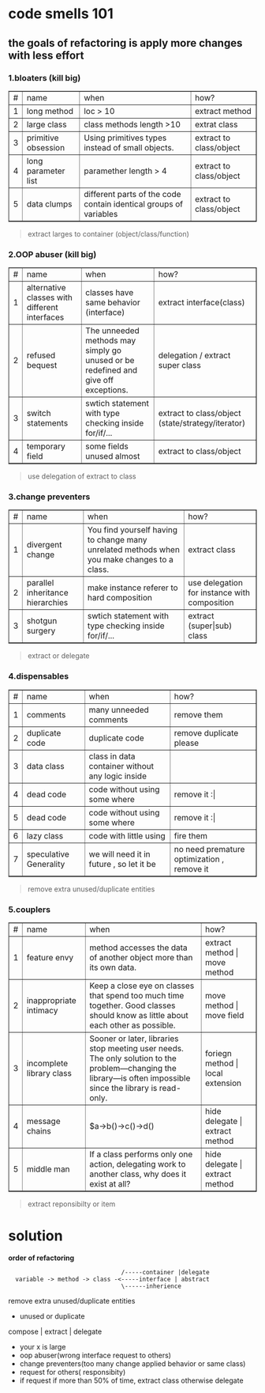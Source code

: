 # code smells 101    
## the goals of refactoring is apply more changes with less effort       


### 1.bloaters (kill big)   
<table  border="1">
  <tr>
    <td>#</td>
    <td>name </td>
    <td>when </td>
    <td>how? </td>
  </tr>
  <tr>
    <td> 1 </td>
    <td> long method   </td>
    <td>  loc > 10 </td>
    <td> extract method      </td>
  </tr>
   <tr>
    <td> 2 </td>
    <td> large class </td>
    <td>  class methods length >10  </td> 
    <td> extrat class       </td> 
  </tr>
   <tr>
    <td> 3 </td>
    <td> primitive obsession  </td>
    <td> Using primitives types instead of small objects. </td> 
    <td> extract to class/object        </td> 
  </tr>
  <tr>
    <td> 4 </td>
    <td> long parameter list  </td>
    <td> paramether length > 4  </td> 
    <td> extract to class/object         </td>
  </tr>
  <tr>
    <td> 5 </td>
    <td> data clumps  </td>
    <td>  different parts of the code contain identical groups of variables   </td> 
    <td> extract to class/object        </td>
  </tr>
</table>
    
> extract larges to container (object/class/function)

### 2.OOP abuser (kill big)   
<table  border="1">
  <tr>
    <td>#</td>
    <td>name </td>
    <td>when </td>
    <td>how? </td>
  </tr>
  <tr>
    <td> 1 </td>
    <td> alternative classes with different interfaces      </td>
    <td> classes have same behavior (interface)</td>
    <td> extract interface(class)      </td>
  </tr>
   <tr>
    <td> 2 </td>
    <td> refused bequest  </td>
    <td> The unneeded methods may simply go unused or be redefined and give off exceptions.   </td> 
    <td> delegation / extract super class       </td> 
  </tr>
   <tr>
    <td> 3 </td>
    <td> switch statements </td>
    <td> swtich statement with type checking inside for/if/... </td> 
    <td> extract to class/object  (state/strategy/iterator)      </td> 
  </tr>

  <tr>
    <td> 4 </td>
    <td> temporary field  </td>
    <td> some fields unused almost </td> 
    <td> extract to class/object         </td>
  </tr>

</table>

> use delegation of extract to class

### 3.change preventers    
    
    
     
<table  border="1">
  <tr>
    <td>#</td>
    <td>name </td>
    <td>when </td>
    <td>how? </td>
  </tr>
  <tr>
    <td> 1 </td>
    <td> divergent change      </td>
    <td> You find yourself having to change many unrelated methods when you make changes to a class.  </td>
    <td> extract class      </td>
  </tr>
   <tr>
    <td> 2 </td>
    <td> parallel inheritance hierarchies  </td>
    <td> make instance referer to hard composition   </td> 
    <td> use delegation for instance with composition       </td> 
  </tr>
   <tr>
    <td> 3 </td>
    <td> shotgun surgery</td>
    <td> swtich statement with type checking inside for/if/... </td> 
    <td> extract (super|sub) class     </td> 
  </tr>
</table>

 > extract or delegate   

### 4.dispensables    

<table  border="1">
  <tr>
    <td>#</td>
    <td>name </td>
    <td>when </td>
    <td>how? </td>
  </tr>
  <tr>
    <td> 1 </td>
    <td> comments     </td>
    <td> many unneeded comments  </td>
    <td> remove them      </td>
  </tr>
   <tr>
    <td> 2 </td>
    <td> duplicate code   </td>
    <td> duplicate code     </td> 
    <td> remove duplicate please        </td> 
  </tr>
   <tr>
    <td> 3 </td>
    <td> data class</td>
    <td> class in data container without any logic inside</td> 
    <td>    </td> 
  </tr>
   <tr>
    <td> 4 </td>
    <td> dead code  </td>
    <td> code without using some where</td> 
    <td> remove it :|     </td> 
  </tr>
   <tr>
    <td> 5 </td>
    <td> dead code  </td>
    <td> code without using some where</td> 
    <td> remove it :|     </td> 
  </tr>
  <tr>
    <td> 6 </td>
    <td> lazy class  </td>
    <td> code with little using </td> 
    <td> fire them     </td> 
  </tr>
    <tr>
    <td> 7</td>
    <td> speculative Generality  </td>
    <td> we will need it in future , so let it be </td> 
    <td> no need premature optimization , remove it    </td> 
  </tr>
    
</table> 

> remove extra unused/duplicate entities

### 5.couplers 

<table  border="1">
  <tr>
    <td>#</td>
    <td>name </td>
    <td>when </td>
    <td>how? </td>
  </tr>
  <tr>
    <td> 1 </td>
    <td> feature envy     </td>
    <td> method accesses the data of another object more than its own data. </td>
    <td> extract method | move method      </td>
  </tr>
   <tr>
    <td> 2 </td>
    <td> inappropriate intimacy  </td>
    <td> Keep a close eye on classes that spend too much time together. Good classes should know as little about each other as possible.      </td> 
    <td> move method | move field   </td> 
  </tr>
   <tr>
    <td> 3 </td>
    <td>incomplete library class</td>
    <td> Sooner or later, libraries stop meeting user needs. The only solution to the problem—changing the library—is often impossible since the library is read-only.</td> 
    <td> foriegn method | local extension   </td> 
  </tr>
   <tr>
    <td> 4 </td>
    <td> message chains  </td>
    <td> $a->b()->c()->d()</td> 
    <td> hide delegate | extract method     </td> 
  </tr>
   <tr>
    <td> 5 </td>
    <td> middle man  </td>
    <td> If a class performs only one action, delegating work to another class, why does it exist at all?</td> 
    <td> hide delegate | extract method     </td> 
  </tr>
</table>     

> extract reponsibilty or item    

# solution


**order of refactoring** 

                                    /-----container |delegate 
      variable -> method -> class -<-----interface | abstract
                                    \------inherience 

remove extra unused/duplicate entities 
- unused or duplicate

compose | extract | delegate   
- your x is large
- oop abuser(wrong interface request to others)
- change preventers(too many change applied behavior or same class)
- request for others( responsibity) 
- if request if more than 50% of time, extract class otherwise delegate

